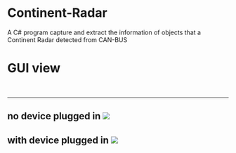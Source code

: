 Continent-Radar
===============

A C# program capture and extract the information of objects that a Continent Radar detected from CAN-BUS

<h1> GUI view </h1><br><hr>
<h2> no device plugged in
<img src = "http://www-scf.usc.edu/~wenjiaxi/radar1.jpg">
<h2> with device plugged in
<img src = "http://www-scf.usc.edu/~wenjiaxi/radar2.jpg">
